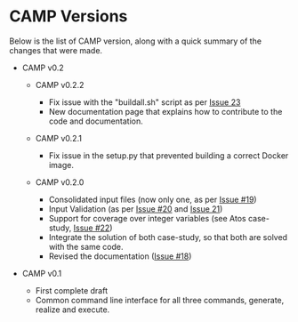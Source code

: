 # CAMP Versions

Below is the list of CAMP version, along with a quick summary of the
changes that were made.

* CAMP v0.2
  
  * CAMP v0.2.2
    * Fix issue with the "buildall.sh" script as per [Issue
      23](https://github.com/STAMP-project/camp/issues/23)
	* New documentation page that explains how to contribute to the
      code and documentation.
  
  * CAMP v0.2.1
	* Fix issue in the setup.py that prevented building a correct Docker
      image.
	  
  * CAMP v0.2.0
	
	* Consolidated input files (now only one, as per [Issue
	  #19](https://github.com/STAMP-project/camp/issues/19))
	* Input Validation (as per [Issue
	  #20](https://github.com/STAMP-project/camp/issues/20) and
	  [Issue 21](https://github.com/STAMP-project/camp/issues/21))
	* Support for coverage over integer variables (see Atos case-study,
	  [Issue #22](https://github.com/STAMP-project/camp/issues/22))
	* Integrate the solution of both case-study, so that both are solved
	  with the same code.
	* Revised the documentation ([Issue
	  #18](https://github.com/STAMP-project/camp/issues/18))

* CAMP v0.1
  * First complete draft
  * Common command line interface for all three commands, generate,
    realize and execute.
	    
